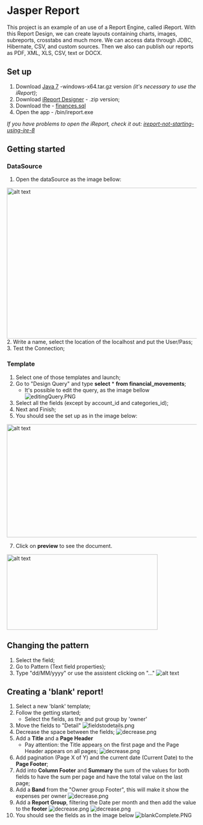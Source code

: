 # Jasper Report
This project is an example of an use of a Report Engine, called iReport. With this Report Design, we can create layouts containing charts, images, subreports, crosstabs and much more. We can access data through JDBC, Hibernate, CSV, and custom sources. Then we also can publish our reports as PDF, XML, XLS, CSV, text or DOCX.

## Set up
1. Download [Java 7](https://www.oracle.com/java/technologies/javase/javase7-archive-downloads.html) -windows-x64.tar.gz version _(it's necessary to use the iReport)_;
2. Download [iReport Designer](https://community.jaspersoft.com/project/ireport-designer/releases) - .zip version;
3. Download the  - [finances.sql](https://github.com/igorgrv/JasperReport/blob/master/finances.sql)
4. Open the app - /bin/ireport.exe

_If you have problems to open the iReport, check it out: [ireport-not-starting-using-jre-8](https://stackoverflow.com/questions/23902977/ireport-not-starting-using-jre-8)_

## Getting started
### DataSource
1. Open the dataSource as the image bellow:
<img src="https://github.com/igorgrv/JasperReport/blob/master/readmeImages/datasource.PNG?raw=true" alt="alt text" width="650" height="400">
2. Write a name, select the location of the localhost and put the User/Pass;
3. Test the Connection;

### Template
1. Select one of those templates and launch;
2. Go to "Design Query" and type **select** * **from financial_movements**;
	*	It's possible to edit the query, as the image bellow
	![editingQuery.PNG](https://github.com/igorgrv/JasperReport/blob/master/readmeImages/editingQuery.PNG?raw=true)
4. Select all the fields (except by account_id and categories_id);
5. Next and Finish;
6. You should see the set up as in the image below:
<img src="https://github.com/igorgrv/JasperReport/blob/master/readmeImages/template.png?raw=true" alt="alt text" width="700" height="300">

7. Click on **preview** to see the document.
<img src="https://github.com/igorgrv/JasperReport/blob/master/readmeImages/preview.PNG?raw=true" alt="alt text" width="400" height="200">

## Changing the pattern

1. Select the field;
2. Go to Pattern (Text field properties);
3. Type "dd/MM/yyyy" or use the assistent clicking on "..."
![alt text](https://github.com/igorgrv/JasperReport/blob/master/readmeImages/pattern.PNG?raw=true)

## Creating a 'blank' report!
1. Select a new 'blank' template;
2. Follow the getting started;
	* Select the fields, as the and put group by 'owner'
3. Move the fields to "Detail"
![fieldstodetails.png](https://github.com/igorgrv/JasperReport/blob/master/readmeImages/fieldstodetails.png?raw=true)
4. Decrease the space between the fields;
![decrease.png](https://github.com/igorgrv/JasperReport/blob/master/readmeImages/decrease.png?raw=true)
5. Add a **Title** and a **Page Header**
	*	Pay attention: the Title appears on the first page and the Page Header appears on all pages;
![decrease.png](https://github.com/igorgrv/JasperReport/blob/master/readmeImages/staticPage.png?raw=true)
6. Add pagination (Page X of Y) and the current date (Current Date) to the **Page Footer**;
7. Add into **Column Footer** and **Summary** the sum of the values for both fields to have the sum per page and have the total value on the last page;
8. Add a **Band** from the "Owner group Footer", this will make it show the expenses per owner
![decrease.png](https://github.com/igorgrv/JasperReport/blob/master/readmeImages/addBand.png?raw=true)
9.  Add a **Report Group**, filtering the Date per month and then add the value to the **footer**
![decrease.png](https://github.com/igorgrv/JasperReport/blob/master/readmeImages/addReportGroup.png?raw=true)
![decrease.png](https://github.com/igorgrv/JasperReport/blob/master/readmeImages/addReportGroup2.png?raw=true)
10. You should see the fields as in the image below
![blankComplete.PNG](https://github.com/igorgrv/JasperReport/blob/master/readmeImages/blankComplete.PNG?raw=true)